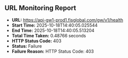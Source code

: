 ## URL Monitoring Report

- **URL:** https://api-gw1-prod1.fisglobal.com/gw/v1/health
- **Start Time:** 2025-10-18T14:40:05.025544
- **End Time:** 2025-10-18T14:40:05.513204
- **Total Time Taken:** 0.48766 seconds
- **HTTP Status Code:** 403
- **Status:** Failure
- **Failure Reason:** HTTP Status Code: 403
